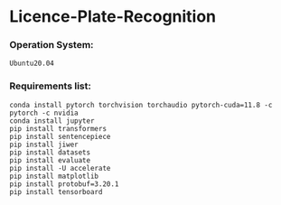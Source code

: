 # Licence-Plate-Recognition
### Operation System:
    Ubuntu20.04

### Requirements list:
```terminal
conda install pytorch torchvision torchaudio pytorch-cuda=11.8 -c pytorch -c nvidia
conda install jupyter
pip install transformers
pip install sentencepiece
pip install jiwer
pip install datasets
pip install evaluate
pip install -U accelerate
pip install matplotlib
pip install protobuf=3.20.1
pip install tensorboard
```
